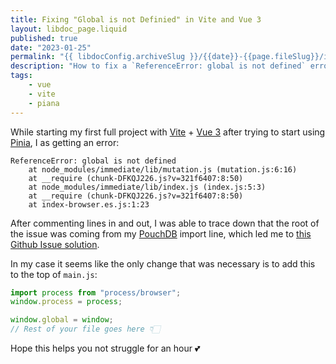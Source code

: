 ```yaml
---
title: Fixing "Global is not Definied" in Vite and Vue 3
layout: libdoc_page.liquid
published: true
date: "2023-01-25"
permalink: "{{ libdocConfig.archiveSlug }}/{{date}}-{{page.fileSlug}}/index.html"
description: "How to fix a `ReferenceError: global is not defined` error when using Vite, Vue 3, and Piana"
tags:
    - vue
    - vite
    - piana
---
```


While starting my first full project with [Vite](https://vitejs.dev/) + [Vue 3](https://vuejs.org/) after trying to start using [Pinia](https://pinia.vuejs.org/), I as getting an error:

```console {codeTitle: "Console Error"}
ReferenceError: global is not defined
    at node_modules/immediate/lib/mutation.js (mutation.js:6:16)
    at __require (chunk-DFKQJ226.js?v=321f6407:8:50)
    at node_modules/immediate/lib/index.js (index.js:5:3)
    at __require (chunk-DFKQJ226.js?v=321f6407:8:50)
    at index-browser.es.js:1:23
```

After commenting lines in and out, I was able to trace down that the root of the issue was coming from my [PouchDB](https://pouchdb.com/) import line, which led me to [this Github Issue solution](https://github.com/pouchdb/pouchdb/issues/8266#issuecomment-769462216).

In my case it seems like the only change that was necessary is to add this to the top of `main.js`:

```js {codeTitle: "main.js"}
import process from "process/browser";
window.process = process;

window.global = window;
// Rest of your file goes here 👇🏻
```

Hope this helps you not struggle for an hour 💕
